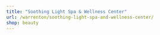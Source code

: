 ```yaml
---
title: "Soothing Light Spa & Wellness Center"
url: /warrenton/soothing-light-spa-and-wellness-center/
shop: beauty
---
```

